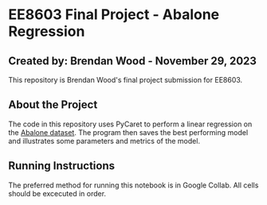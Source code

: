 # EE8603 Final Project - Abalone Regression
## Created by: Brendan Wood - November 29, 2023
This repository is Brendan Wood's final project submission for EE8603.

## About the Project
The code in this repository uses PyCaret to perform a linear regression on the [Abalone dataset](https://archive.ics.uci.edu/dataset/1/abalone). The program then saves the best performing model and illustrates some parameters and metrics of the model.

## Running Instructions
The preferred method for running this notebook is in Google Collab. All cells should be excecuted in order.
